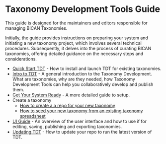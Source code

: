 # Taxonomy Development Tools Guide

This guide is designed for the maintainers and editors responsible for managing BICAN Taxonomies.

Initially, the guide provides instructions on preparing your system and initiating a new taxonomy project, which involves several technical procedures.
Subsequently, it delves into the process of curating BICAN taxonomies, offering detailed guidance on the necessary steps and considerations.

- [Quick Start TDT](QuickStart.md) - How to install and launch TDT for existing taxonomies.
- [Intro to TDT](Intro_to_TDT.md) - A general introduction to the Taxonomy Development. What are taxonomies, why are they needed, how Taxonomy Development Tools can help you collaboratively develop and publish them.
- [Get Your System Ready](Build.md) - A more detailed guide to setup.
- Create a taxonomy
  - [How to create a a repo for your new taxonomy](NewRepo.md)
  - [How to seed your new taxonomy from an existing taxonomy spreadsheet](Curation.md)
- [UI Guide](UserInterface.md) - An overview of the user interface and how to use if for editing, saving, publishing and exporting taxonomies.
- [Updating TDT](Update.md) - How to update your repo to run the latest version of TDT.

